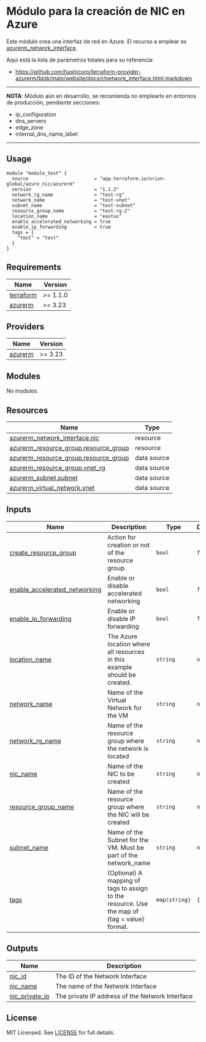 # Módulo para la creación de NIC en Azure
Este módulo crea una interfaz de red en Azure. El recurso a emplear es [azurerm_network_interface](https://registry.terraform.io/providers/hashicorp/azurerm/latest/docs/resources/network_interface).

Aquí está la lista de parámetros totales para su referencia:
* https://github.com/hashicorp/terraform-provider-azurerm/blob/main/website/docs/r/network_interface.html.markdown

---
**NOTA**: Módulo aún en desarrollo, se recomienda no emplearlo en entornos de producción, pendiente secciones:
  * ip_configuration 
  * dns_servers 
  * edge_zone 
  * internal_dns_name_label 
  
---

## Usage

```hcl
module "module_test" {
  source                        = "app.terraform.io/orion-global/azure_nic/azurerm"
  version                       = "1.1.2"
  network_rg_name               = "test-rg"
  network_name                  = "test-vnet"
  subnet_name                   = "test-subnet"
  resource_group_name           = "test-rg-2"
  location_name                 = "eastus"
  enable_accelerated_networking = true
  enable_ip_forwarding          = true
  tags = {
    "test" = "test"
  }
}
```

<!-- BEGIN_TF_DOCS -->
## Requirements

| Name                                                                      | Version  |
| ------------------------------------------------------------------------- | -------- |
| <a name="requirement_terraform"></a> [terraform](#requirement\_terraform) | >= 1.1.0 |
| <a name="requirement_azurerm"></a> [azurerm](#requirement\_azurerm)       | >= 3.23  |

## Providers

| Name                                                          | Version |
| ------------------------------------------------------------- | ------- |
| <a name="provider_azurerm"></a> [azurerm](#provider\_azurerm) | >= 3.23 |

## Modules

No modules.

## Resources

| Name                                                                                                                                       | Type        |
| ------------------------------------------------------------------------------------------------------------------------------------------ | ----------- |
| [azurerm_network_interface.nic](https://registry.terraform.io/providers/hashicorp/azurerm/latest/docs/resources/network_interface)         | resource    |
| [azurerm_resource_group.resource_group](https://registry.terraform.io/providers/hashicorp/azurerm/latest/docs/resources/resource_group)    | resource    |
| [azurerm_resource_group.resource_group](https://registry.terraform.io/providers/hashicorp/azurerm/latest/docs/data-sources/resource_group) | data source |
| [azurerm_resource_group.vnet_rg](https://registry.terraform.io/providers/hashicorp/azurerm/latest/docs/data-sources/resource_group)        | data source |
| [azurerm_subnet.subnet](https://registry.terraform.io/providers/hashicorp/azurerm/latest/docs/data-sources/subnet)                         | data source |
| [azurerm_virtual_network.vnet](https://registry.terraform.io/providers/hashicorp/azurerm/latest/docs/data-sources/virtual_network)         | data source |

## Inputs

| Name                                                                                                                          | Description                                                                                  | Type          | Default | Required |
| ----------------------------------------------------------------------------------------------------------------------------- | -------------------------------------------------------------------------------------------- | ------------- | ------- | :------: |
| <a name="input_create_resource_group"></a> [create\_resource\_group](#input\_create\_resource\_group)                         | Action for creation or not of the resource group                                             | `bool`        | `false` |    no    |
| <a name="input_enable_accelerated_networking"></a> [enable\_accelerated\_networking](#input\_enable\_accelerated\_networking) | Enable or disable accelerated networking                                                     | `bool`        | `false` |    no    |
| <a name="input_enable_ip_forwarding"></a> [enable\_ip\_forwarding](#input\_enable\_ip\_forwarding)                            | Enable or disable IP forwarding                                                              | `bool`        | `false` |    no    |
| <a name="input_location_name"></a> [location\_name](#input\_location\_name)                                                   | The Azure location where all resources in this example should be created.                    | `string`      | `null`  |    no    |
| <a name="input_network_name"></a> [network\_name](#input\_network\_name)                                                      | Name of the Virtual Network for the VM                                                       | `string`      | `null`  |    no    |
| <a name="input_network_rg_name"></a> [network\_rg\_name](#input\_network\_rg\_name)                                           | Name of the resource group where the network is located                                      | `string`      | `null`  |    no    |
| <a name="input_nic_name"></a> [nic\_name](#input\_nic\_name)                                                                  | Name of the NIC to be created                                                                | `string`      | `null`  |    no    |
| <a name="input_resource_group_name"></a> [resource\_group\_name](#input\_resource\_group\_name)                               | Name of the resource group where the NIC will be created                                     | `string`      | `null`  |    no    |
| <a name="input_subnet_name"></a> [subnet\_name](#input\_subnet\_name)                                                         | Name of the Subnet for the VM. Must be part of the network\_name                             | `string`      | `null`  |    no    |
| <a name="input_tags"></a> [tags](#input\_tags)                                                                                | (Optional) A mapping of tags to assign to the resource. Use the map of {tag = value} format. | `map(string)` | `{}`    |    no    |

## Outputs

| Name                                                                               | Description                                     |
| ---------------------------------------------------------------------------------- | ----------------------------------------------- |
| <a name="output_nic_id"></a> [nic\_id](#output\_nic\_id)                           | The ID of the Network Interface                 |
| <a name="output_nic_name"></a> [nic\_name](#output\_nic\_name)                     | The name of the Network Interface               |
| <a name="output_nic_private_ip"></a> [nic\_private\_ip](#output\_nic\_private\_ip) | The private IP address of the Network Interface |
<!-- END_TF_DOCS -->

## License

MIT Licensed. See [LICENSE](https://github.com/orion-global/terraform-module-template/tree/prod/LICENSE) for full details.